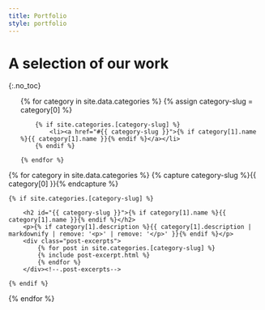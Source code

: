 ```yaml
---
title: Portfolio
style: portfolio
---
```


# A selection of our work
{:.no_toc}

<ul class="page-toc">
	{% for category in site.data.categories %}
	{% assign category-slug = category[0] %}

		{% if site.categories.[category-slug] %}
			<li><a href="#{{ category-slug }}">{% if category[1].name %}{{ category[1].name }}{% endif %}</a></li>
		{% endif %}

	{% endfor %}
</ul>

<div class="posts-by-category">
{% for category in site.data.categories %}
{% capture category-slug %}{{ category[0] }}{% endcapture %}

	{% if site.categories.[category-slug] %}

		<h2 id="{{ category-slug }}">{% if category[1].name %}{{ category[1].name }}{% endif %}</h2>
		<p>{% if category[1].description %}{{ category[1].description | markdownify | remove: '<p>' | remove: '</p>' }}{% endif %}</p>
		<div class="post-excerpts">
			{% for post in site.categories.[category-slug] %}
			{% include post-excerpt.html %}
			{% endfor %}
		</div><!--.post-excerpts-->

	{% endif %}

{% endfor %}
</div><!--.posts-by-category-->
